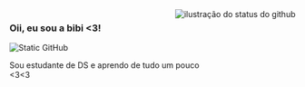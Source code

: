 <img align='right' src="https://github-readme-stats.vercel.app/api?username=gabriella-silva&show_icons=true&title_color=ffbacd&text_color=f7f7f9&icon_color=ffbacd&bg_color=000000&cache_seconds=2300" alt="ilustração do status do github">

### Oii, eu sou a bibi <3!

<img src="https://img.shields.io/static/v1?label=Overview&message=Gabriella Silva&color=000000&style=for-the-badge&logo=GitHub" alt="Static GitHub">

<p>Sou estudante de DS e aprendo de tudo um pouco <br/><3<3</p>
